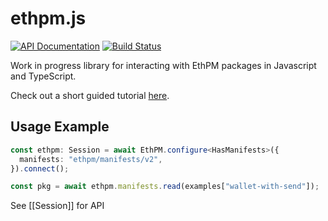 ethpm.js
========

[![API Documentation](https://img.shields.io/badge/api-documentation-blue.svg)](https://ethpm.github.io/ethpm.js/index.html)
[![Build Status](https://travis-ci.org/ethpm/ethpm.js.svg?branch=master)](https://travis-ci.org/ethpm/ethpm.js)

Work in progress library for interacting with EthPM packages in
Javascript and TypeScript.

Check out a short guided tutorial [here](tutorial/README.md).

## Usage Example

```typescript
const ethpm: Session = await EthPM.configure<HasManifests>({
  manifests: "ethpm/manifests/v2",
}).connect();

const pkg = await ethpm.manifests.read(examples["wallet-with-send"]);
```

See [[Session]] for API


